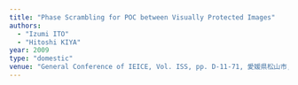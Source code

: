 ```yaml
---
title: "Phase Scrambling for POC between Visually Protected Images"
authors:
  - "Izumi ITO"
  - "Hitoshi KIYA"
year: 2009
type: "domestic"
venue: "General Conference of IEICE, Vol. ISS, pp. D-11-71, 愛媛県松山市, 2009-03-17."
---
```

